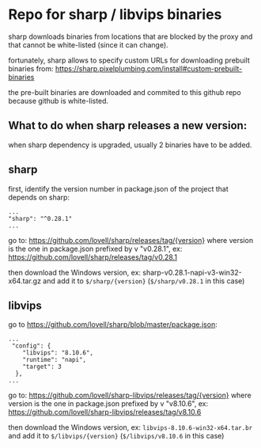 # Repo for sharp / libvips binaries

sharp downloads binaries from locations that are blocked by the proxy and that cannot be white-listed (since it can change).

fortunately, sharp allows to specify custom URLs for downloading prebuilt binaries from:
https://sharp.pixelplumbing.com/install#custom-prebuilt-binaries

the pre-built binaries are downloaded and commited to this github repo because github is white-listed.

## What to do when sharp releases a new version:

when sharp dependency is upgraded, usually 2 binaries have to be added.

## sharp

first, identify the version number in package.json of the project that depends on sharp:

```
...
"sharp": "^0.28.1"
...
```

go to:
https://github.com/lovell/sharp/releases/tag/{version} where version is the one in package.json prefixed by v "v0.28.1", ex:
https://github.com/lovell/sharp/releases/tag/v0.28.1

then download the Windows version, ex: sharp-v0.28.1-napi-v3-win32-x64.tar.gz
and add it to `$/sharp/{version}` (`$/sharp/v0.28.1` in this case)

## libvips

go to https://github.com/lovell/sharp/blob/master/package.json:

```
...
 "config": {
    "libvips": "8.10.6",
    "runtime": "napi",
    "target": 3
  },
...
```

go to:
https://github.com/lovell/sharp-libvips/releases/tag/{version} where version is the one in package.json prefixed by v "v8.10.6", ex:
https://github.com/lovell/sharp-libvips/releases/tag/v8.10.6

then download the Windows version, ex: `libvips-8.10.6-win32-x64.tar.br`
and add it to `$/libvips/{version}` (`$/libvips/v8.10.6` in this case)
